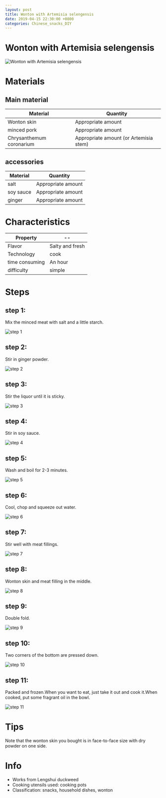 ```yaml
---
layout: post
title: Wonton with Artemisia selengensis
date: 2019-04-15 22:30:00 +0800
categories: Chinese_snacks_DIY
---
```


# Wonton with Artemisia selengensis

![Wonton with Artemisia selengensis]({{site.baseurl}}/img/425275/425275.jpg)

# Materials


## Main material

Material|Quantity
--|--
Wonton skin|Appropriate amount
minced pork|Appropriate amount
Chrysanthemum coronarium|Appropriate amount (or Artemisia stem)

## accessories

Material|Quantity
--|--
salt|Appropriate amount
soy sauce|Appropriate amount
ginger|Appropriate amount

# Characteristics

Property|--
--|--
Flavor|Salty and fresh
Technology|cook
time consuming|An hour
difficulty|simple

# Steps

## step 1:

Mix the minced meat with salt and a little starch.

![step 1]({{site.baseurl}}/img/425275/1.jpg)

## step 2:

Stir in ginger powder.

![step 2]({{site.baseurl}}/img/425275/2.jpg)

## step 3:

Stir the liquor until it is sticky.

![step 3]({{site.baseurl}}/img/425275/3.jpg)

## step 4:

Stir in soy sauce.

![step 4]({{site.baseurl}}/img/425275/4.jpg)

## step 5:

Wash and boil for 2-3 minutes.

![step 5]({{site.baseurl}}/img/425275/5.jpg)

## step 6:

Cool, chop and squeeze out water.

![step 6]({{site.baseurl}}/img/425275/6.jpg)

## step 7:

Stir well with meat fillings.

![step 7]({{site.baseurl}}/img/425275/7.jpg)

## step 8:

Wonton skin and meat filling in the middle.

![step 8]({{site.baseurl}}/img/425275/8.jpg)

## step 9:

Double fold.

![step 9]({{site.baseurl}}/img/425275/9.jpg)

## step 10:

Two corners of the bottom are pressed down.

![step 10]({{site.baseurl}}/img/425275/10.jpg)

## step 11:

Packed and frozen.When you want to eat, just take it out and cook it.When cooked, put some fragrant oil in the bowl.

![step 11]({{site.baseurl}}/img/425275/11.jpg)

# Tips

Note that the wonton skin you bought is in face-to-face size with dry powder on one side.

# Info

- Works from Lengshui duckweed
- Cooking utensils used: cooking pots
- Classification: snacks, household dishes, wonton